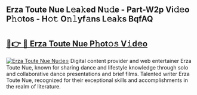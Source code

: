 ## Erza Toute Nue L𝚎a𝚔ed N𝚞𝚍e - Part-W2p Vi𝚍𝚎o P𝚑𝚘tos - H𝚘𝚝 O𝚗𝚕yf𝚊ns L𝚎a𝚔s BqfAQ

# <h2><a href="http://kf8mvz.oniu.top/?m=Erza+Toute+Nue">🔗👉 🔴 Erza Toute Nue P𝚑ot𝚘𝚜 V𝚒d𝚎o</a></h2>

[![Erza Toute Nue Nu𝚍e𝚜](https://i.imgur.com/0qMVB7G.gif)](http://kf8mvz.oniu.top/?m=Erza+Toute+Nue)
Digital content provider and web entertainer Erza Toute Nue, known for sharing dance and lifestyle knowledge through solo and collaborative dance presentations and brief films. Talented writer Erza Toute Nue, recognized for their exceptional skills and accomplishments in the realm of literature.  
